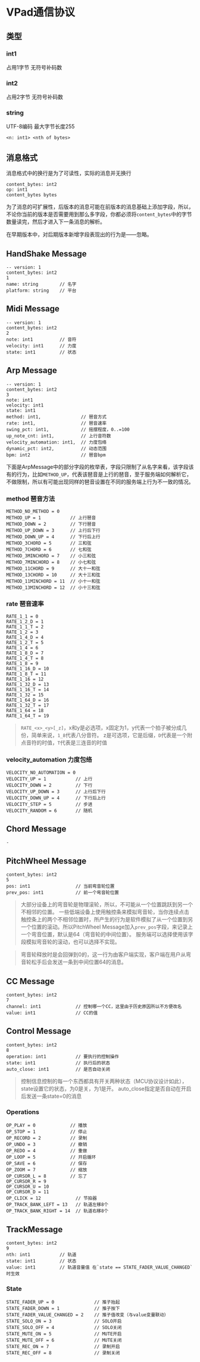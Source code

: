 # VPad通信协议
## 类型
### int1
占用1字节 无符号补码数
### int2
占用2字节 无符号补码数
### string
UTF-8编码 最大字节长度255

```
<n: int1> <nth of bytes>
```
## 消息格式
消息格式中的换行是为了可读性，实际的消息并无换行
```
content_bytes: int2
op: int1
content_bytes bytes
```

为了消息的可扩展性，后版本的消息可能在前版本的消息基础上添加字段，所以，不论你当前的版本是否需要用到那么多字段，你都必须将`content_bytes`中的字节数量读完，然后才进入下一条消息的解析。

在早期版本中，对后期版本新增字段表现出的行为是——忽略。

## HandShake Message

```
-- version: 1
content_bytes: int2
1
name: string        // 名字
platform: string    // 平台
```

## Midi Message
```
-- version: 1
content_bytes: int2
2
note: int1          // 音符
velocity: int1      // 力度
state: int1         // 状态
```

## Arp Message
```
-- version: 1
content_bytes: int2
3
note: int1
velocity: int1
state: int1
method: int1,               // 琶音方式
rate: int1,                 // 琶音速率
swing_pct: int1,            // 摇摆程度，0..=100
up_note_cnt: int1,          // 上行音符数
velocity_automation: int1,  // 力度包络
dynamic_pct: int2,          // 动态范围
bpm: int2                   // 琶音bpm
```

下面是ArpMessage中的部分字段的枚举表，字段只限制了从名字来看，该字段该有的行为，比如`METHOD_UP`，代表该琶音是上行的琶音，至于服务端如何解析它，不做限制，所以有可能出现同样的琶音设置在不同的服务端上行为不一致的情况。


### method 琶音方法
```
METHOD_NO_METHOD = 0
METHOD_UP = 1           // 上行琶音
METHOD_DOWN = 2         // 下行琶音
METHOD_UP_DOWN = 3      // 上行后下行
METHOD_DOWN_UP = 4      // 下行后上行
METHOD_3CHORD = 5       // 三和弦
METHOD_7CHORD = 6       // 七和弦
METHOD_3MINCHORD = 7    // 小三和弦
METHOD_7MINCHORD = 8    // 小七和弦
METHOD_11CHORD = 9      // 大十一和弦
METHOD_13CHORD = 10     // 大十三和弦
METHOD_11MINCHORD = 11  // 小十一和弦
METHOD_13MINCHORD = 12  // 小十三和弦
```

### rate 琶音速率
```
RATE_1_1 = 0
RATE_1_2_D = 1
RATE_1_1_T = 2
RATE_1_2 = 3
RATE_1_4_D = 4
RATE_1_2_T = 5
RATE_1_4 = 6
RATE_1_8_D = 7
RATE_1_4_T = 8
RATE_1_8 = 9
RATE_1_16_D = 10
RATE_1_8_T = 11
RATE_1_16 = 12
RATE_1_32_D = 13
RATE_1_16_T = 14
RATE_1_32 = 15
RATE_1_64_D = 16
RATE_1_32_T = 17
RATE_1_64 = 18
RATE_1_64_T = 19
```

> `RATE_<x>_<y>[_z]`，x和y是必选项，x固定为1，y代表一个拍子被分成几份，简单来说，`1_8`代表八分音符。 z是可选项，它是后缀，`D`代表是一个附点音符的时值，`T`代表是三连音的时值

### velocity_automation 力度包络
```
VELOCITY_NO_AUTOMATION = 0
VELOCITY_UP = 1           // 上行
VELOCITY_DOWN = 2         // 下行
VELOCITY_UP_DOWN = 3      // 上行后下行
VELOCITY_DOWN_UP = 4      // 下行后上行
VELOCITY_STEP = 5         // 步进
VELOCITY_RANDOM = 6       // 随机
```

## Chord Message

`-`

## PitchWheel Message
```
content_bytes: int2
5
pos: int1                 // 当前弯音轮位置
prev_pos: int1            // 前一个弯音轮位置
```

> 大部分设备上的弯音轮是物理滚轮，所以，不可能从一个位置跳跃到另一个不相邻的位置。 一些低端设备上使用触控条来模拟弯音轮，当你连续点击触控条上的两个不相邻位置时，所产生的行为是软件模拟了从一个位置到另一个位置的滚动。所以PitchWheel Message加入`prev_pos`字段，来记录上一个弯音位置，默认是64（弯音轮的中间位置）。 服务端可以选择使用该字段模拟弯音轮的滚动，也可以选择不实现。

> 弯音轮释放时是会回弹到0的，这一行为由客户端实现，客户端在用户从弯音轮松手后会发送一条到中间位置64的消息。

## CC Message
```
content_bytes: int2
7
channel: int1             // 控制哪一个CC，这里由于历史原因所以不方便改名
value: int1               // CC的值
```

## Control Message
```
content_bytes: int2
8
operation: int1           // 要执行的控制操作
state: int1               // 执行后的状态
auto_close: int1          // 是否自动关闭
```

> 控制信息控制的每一个东西都具有开关两种状态（MCU协议设计如此），state设置它的状态，为0是关，为1是开。
> auto_close指定是否自动在开启后发送一条state=0的消息

### Operations
```text
OP_PLAY = 0             // 播放
OP_STOP = 1             // 停止
OP_RECORD = 2           // 录制
OP_UNDO = 3             // 撤销
OP_REDO = 4             // 重做
OP_LOOP = 5             // 开启循环
OP_SAVE = 6             // 保存
OP_ZOOM = 7             // 缩放
OP_CURSOR_L = 8         // 忘了
OP_CURSOR_R = 9
OP_CURSOR_U = 10
OP_CURSOR_D = 11
OP_CLICK = 12             // 节拍器
OP_TRACK_BANK_LEFT = 13   // 轨道左移8个
OP_TRACK_BANK_RIGHT = 14  // 轨道右移8个
```

## TrackMessage
```
content_bytes: int2
9
nth: int1           // 轨道
state: int1         // 状态
value: int1         // 轨道音量值 在`state == STATE_FADER_VALUE_CHANGED`时生效
```

### State
```text
STATE_FADER_UP = 0               // 推子抬起
STATE_FADER_DOWN = 1             // 推子按下
STATE_FADER_VALUE_CHANGED = 2    // 推子值改变（与value变量联动）
STATE_SOLO_ON = 3                // SOLO开启
STATE_SOLO_OFF = 4               // SOLO关闭
STATE_MUTE_ON = 5                // MUTE开启
STATE_MUTE_OFF = 6               // MUTE关闭
STATE_REC_ON = 7                 // 录制开启
STATE_REC_OFF = 8                // 录制关闭
```